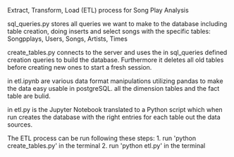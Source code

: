 Extract, Transform, Load (ETL) process for Song Play Analysis

sql_queries.py stores all queries we want to make to the database including table creation, doing inserts and select songs
with the specific tables: Songpplays, Users, Songs, Artists, Times

create_tables.py connects to the server and uses the in sql_queries defined creation queries to build the database. Furthermore
it deletes all old tables before creating new ones to start a fresh session.

in etl.ipynb are various data format manipulations utilizing pandas to make the data easy usable in postgreSQL.
all the dimension tables and the fact table are bulid.

in etl.py is the Jupyter Notebook translated to a Python script which when run creates the database with the right entries for each table out the data sources.

The ETL process can be run following these steps:
    1. run 'python create_tables.py' in the terminal
    2. run 'python etl.py' in the terminal